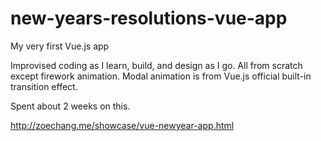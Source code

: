 # new-years-resolutions-vue-app
My very first Vue.js app

Improvised coding as I learn, build, and design as I go. All from scratch except firework animation. Modal animation is from Vue.js official built-in transition effect.

Spent about 2 weeks on this.

http://zoechang.me/showcase/vue-newyear-app.html

